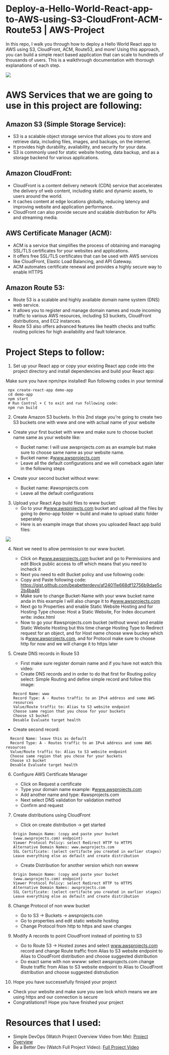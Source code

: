 # Deploy-a-Hello-World-React-app-to-AWS-using-S3-CloudFront-ACM-Route53 | AWS-Project
In this repo, I walk you through how to deploy a Hello World React app to AWS using S3, CloudFront, ACM, Route53, and more! Using this approach, you can build a simple react based application that can scale to hundreds of thousands of users. This is a walkthrough documentation with thorough explanations of each step. 

![](image.png)

# AWS Services that we are going to use in this project are following:

## Amazon S3 (Simple Storage Service):
- S3 is a scalable object storage service that allows you to store and retrieve data, including files, images, and backups, on the internet.
- It provides high durability, availability, and security for your data.
- S3 is commonly used for static website hosting, data backup, and as a storage backend for various applications.

## Amazon CloudFront:

- CloudFront is a content delivery network (CDN) service that accelerates the delivery of web content, including static and dynamic assets, to users around the world.
- It caches content at edge locations globally, reducing latency and improving website and application performance.
- CloudFront can also provide secure and scalable distribution for APIs and streaming media.

## AWS Certificate Manager (ACM):

- ACM is a service that simplifies the process of obtaining and managing SSL/TLS certificates for your websites and applications.
- It offers free SSL/TLS certificates that can be used with AWS services like CloudFront, Elastic Load Balancing, and API Gateway.
- ACM automates certificate renewal and provides a highly secure way to enable HTTPS

## Amazon Route 53:

- Route 53 is a scalable and highly available domain name system (DNS) web service.
- It allows you to register and manage domain names and route incoming traffic to various AWS resources, including S3 buckets, CloudFront distributions, and EC2 instances.
- Route 53 also offers advanced features like health checks and traffic routing policies for high availability and fault tolerance.

# Project Steps to follow:

1. Set up your React app or copy your existing React app code into the project directory and install dependencies and build your React app:

Make sure you have npm/npx installed!
Run following codes in your terminal

   ```
    npx create-react-app demo-app 
    cd demo-app
    npm start
    # Run Control + C to exit and run following code:
    npm run build
   ```

2. Create Amazon S3 buckets. In this 2nd stage you're going to create two S3 buckets one with www and one with actual name of your website

- Create your first bucket with www and make sure to choose bucket name same as your website like:
   - Bucket name: I will use awsprojects.com as an  example but make sure to choose same name as your website name.
   - Bucket name: #www.awsprojects.com
   - Leave all the default configurations and we will comeback again later in the following steps

- Create your second bucket without www:
   - Bucket name: #awsprojects.com
   - Leave all the default configurations

3. Upload your React App build files to www bucket:
   - Go to your #www.awsprojects.com bucket and upload all the files by going to demo-app folder -> build and make to upload static folder seperately
   - Here is an example image that shows you uploaded React app build files:
    
  ![](react-app.png)

4. Next we need to allow permission to our www bucket.
   - Click on #www.awsprojects.com bucket and go to Permissions and edit Block public access to off which means that you need to incheck it
   - Next you need to edit Bucket policy and use following code:
   - Copy and Paste following code: https://gist.github.com/beabetterdevv/af24011e668df12756b9dae5c2b4ba46 
   - Make sure to change Bucket-Name with your www bucket name anda in this example I will also change it to #www.awsprojects.com
   - Next go to Properties and enable Static Website Hosting and for Hosting Type choose: Host a Static Website, For Index document write: index.html
   - Now to go your #awsprojects.com bucket (without www) and enable Static Website Hosting but this time change Hosting Type to Redirect request for an object, and for Host name choose www buckey which is #www.awsprojects.com, and for Protocol make sure to choose http for now and we will change it to https later

5. Create DNS records in Route 53
   - First make sure register domain name and if you have not watch this video: [](https://www.youtube.com/watch?v=5IfDzpkLlYY)
   - Create DNS records and in order to do that first for Routing policy select: Simple Routing and define simple record and follow this image:
   ```
   Record Name: www
   Record Type: A - Routes traffic to an IPv4 address and some AWS resources
   Value/Route traffic to: Alias to S3 website endpoint
   Choose same region that you chose for your buckets
   Choose s3 bucket
   Desable Evaluate target health
   ```
- Create second record:
 ```
   Record Name: leave this as default
   Record Type: A - Routes traffic to an IPv4 address and some AWS resources
   Value/Route traffic to: Alias to S3 website endpoint
   Choose same region that you chose for your buckets
   Choose s3 bucket
   Desable Evaluate target health
   ```

6. Configure AWS Certificate Manager
   - Click on Request a certificate
   - Type your domain name example: #www.awsprojects.com
   - Add another name and type: #awsprojects.com
   - Next select DNS validation for validation method
   - Confirm and request
  
7. Create distributions using CloudFront
   - Click on create distribution -> get started
   ```
   Origin Domain Name: (copy and paste your bucket (www.awsprojects.com) endpoint)
   Viewer Protocol Policy: select Redirect HTTP to HTTPS
   Alternative Domain Names: www.awsprojects.com
   SSL Certificate: (select certifacte you created in earlier stages)
   Leave everything else as default and create distribution
   ```
   - Create Distribution for another version which non wwww
   ```
   Origin Domain Name: (copy and paste your bucket (www.awsprojects.com) endpoint)
   Viewer Protocol Policy: select Redirect HTTP to HTTPS
   Alternative Domain Names: awsprojects.com
   SSL Certificate: (select certifacte you created in earlier stages)
   Leave everything else as default and create distribution
   ```

8. Change Protocol of non www bucket
   - Go to S3 -> Buckets -> awsprojects.con 
   - Go to properties and edit static website hosting
   - Change Protocol from http to https and save changes

9. Modify A records to point CloudFront instead of pointing to S3
   - Go to Route 53 -> Hosted zones and select www.awsprojects.com record and change Route traffic from Alias to S3 website endpoint to Alias to CloudFront distribution and choose suggested distribution
   - Do exact same with non wwww: select awsprojects.com change Route traffic from Alias to S3 website endpoint to Alias to CloudFront  distribution and choose suggested distrubution
  
10. Hope you have successefully finisjed your project 
   - Check your website and make sure you see lock which means we are using https and our connection is secure
   - Congratilations!! Hope you have finished your project


# Resources that I used:

   - Simple DevOps (Watch Project Overview  Video from Me): [Project Overview](https://youtu.be/93I8bx1MKwo?si=Sq0LDJCRK6sLxxuD) 
   - Be a Better Dev (Watch Full Project Video): [Full Project Video](https://www.youtube.com/watch?v=mls8tiiI3uc)
 
  
